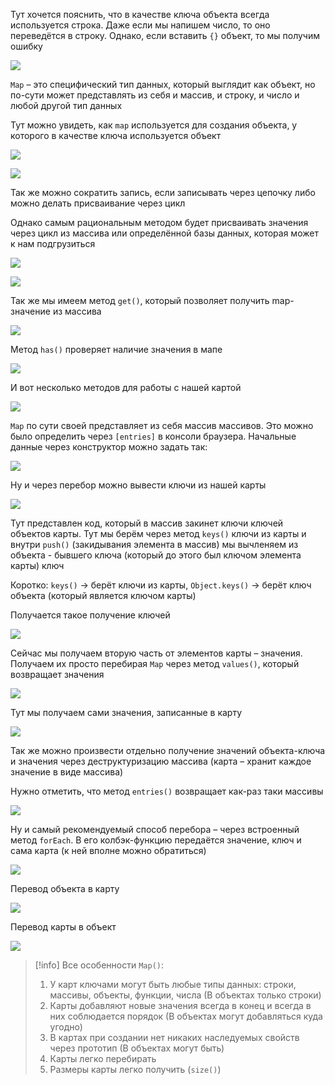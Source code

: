 
Тут хочется пояснить, что в качестве ключа объекта всегда используется строка. Даже если мы напишем число, то оно переведётся в строку. Однако, если вставить `{}` объект, то мы получим ошибку

![](_png/Pasted%20image%2020220909163127.png)

`Map` – это специфический тип данных, который выглядит как объект, но по-сути может представлять из себя и массив, и строку, и число и любой другой тип данных

Тут можно увидеть, как `map` используется для создания объекта, у которого в качестве ключа используется объект

![](_png/Pasted%20image%2020220909163131.png)

![](_png/Pasted%20image%2020220909163137.png)

Так же можно сократить запись, если записывать через цепочку либо можно делать присваивание через цикл

Однако самым рациональным методом будет присваивать значения через цикл из массива или определённой базы данных, которая может к нам подгрузиться

![](_png/Pasted%20image%2020220909163222.png)

![](_png/Pasted%20image%2020220909163231.png)

Так же мы имеем метод `get()`, который позволяет получить map-значение из массива

![](_png/Pasted%20image%2020220909163240.png)

Метод `has()` проверяет наличие значения в мапе

![](_png/Pasted%20image%2020220909163245.png)

И вот несколько методов для работы с нашей картой

![](_png/Pasted%20image%2020220909163249.png)

`Map` по сути своей представляет из себя массив массивов. Это можно было определить через `[entries]` в консоли браузера. Начальные данные через конструктор можно задать так:

![](_png/Pasted%20image%2020220909163253.png)

Ну и через перебор можно вывести ключи из нашей карты

![](_png/Pasted%20image%2020220909163257.png)

Тут представлен код, который в массив закинет ключи ключей объектов карты. Тут мы берём через метод `keys()` ключи из карты и внутри `push()` (закидывания элемента в массив) мы вычленяем из объекта - бывшего ключа (который до этого был ключом элемента карты) ключ

Коротко: `keys()` -> берёт ключи из карты, `Object.keys()` -> берёт ключ объекта (который является ключом карты)

Получается такое получение ключей

![](_png/Pasted%20image%2020220909163305.png)

Сейчас мы получаем вторую часть от элементов карты – значения. Получаем их просто перебирая `Map` через метод `values()`, который возвращает значения

![](_png/Pasted%20image%2020220909163314.png)

Тут мы получаем сами значения, записанные в карту

![](_png/Pasted%20image%2020220909163325.png)

Так же можно произвести отдельно получение значений объекта-ключа и значения через деструктуризацию массива (карта – хранит каждое значение в виде массива)

Нужно отметить, что метод `entries()` возвращает как-раз таки массивы

![](_png/Pasted%20image%2020220909163332.png)

Ну и самый рекомендуемый способ перебора – через встроенный метод `forEach`. В его колбэк-функцию передаётся значение, ключ и сама карта (к ней вполне можно обратиться)

![](_png/Pasted%20image%2020220909163344.png)

Перевод объекта в карту

![](_png/Pasted%20image%2020220909163349.png)

Перевод карты в объект

![](_png/Pasted%20image%2020220909163354.png)

>[!info] Все особенности `Map()`:
>1) У карт ключами могут быть любые типы данных: строки, массивы, объекты, функции, числа (В объектах только строки)
>2) Карты добавляют новые значения всегда в конец и всегда в них соблюдается порядок (В объектах могут добавляться куда угодно)
>3) В картах при создании нет никаких наследуемых свойств через прототип (В объектах могут быть)
>4) Карты легко перебирать
>5) Размеры карты легко получить (`size()`)